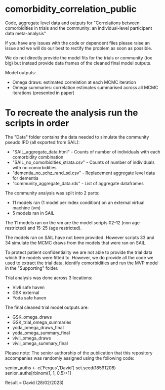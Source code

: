 # comorbidity_correlation_public
Code, aggregate level data and outputs for "Correlations between comorbidities in trials and the community: an individual-level participant data meta-analysis"

If you have any issues with the code or dependent files please raise an issue and 
we will do our best to rectify the problem as soon as possible. 

We do not directly provide the model fits for the trials or community (too big) but instead
provide data frames of the cleaned final model outputs. 

Model outputs:
- Omega draws: estimated correlation at each MCMC iteration
- Omega summaries: correlation estimates summarised across all MCMC iterations (presented in paper)

# To recreate the analysis run the scripts in order

The "Data" folder contains the data needed to simulate the community pseudo IPD (all exported from SAIL):

- "SAIL_aggregate_data.html"         - Counts of number of individuals with each comorbidity combination   
- "SAIL_no_comorbidities_strata.csv" - Counts of number of individuals with no comorbidities
- "dementia_no_schz_rand_sd.csv"     - Replacement aggregate level data for dementia
- "community_aggregate_data.rds"     - List of aggregate dataframes

The community analysis was split into 2 parts: 
- 11 models ran (1 model per index condition) on an external virtual machine (vm)
- 5 models ran in SAIL

The 11 models ran on the vm are the model scripts 02-12 (non age restricted) and 15-25 (age restricted). 

The models ran on SAIL have not been provided. However scripts 33 and 34 simulate the MCMC draws from the models that were ran on SAIL.

To protect patient confidentiality we are not able to provide the trial data
which the models were fitted to. However, we do provide all the code we used to 
extract the trial data, identify comorbidities and run the MVP model in the "Supporting"
folder. 

Trial analysis was done across 3 locations:
- Vivli safe haven 
- GSK external
- Yoda safe haven 

The final cleaned trial model outputs are: 

  - GSK_omega_draws
  - GSK_trial_omega_summaries
  - yoda_omega_draws_final
  - yoda_omega_summary_final
  - vivli_omega_draws
  - vivli_omega_summary_final

Please note: The senior authorship of the publication that this repository accompanies was randomly assigned using the following code:

senior_auths <- c('Fergus','David')
set.seed(18591208)
senior_auths[rbinom(1, 1, 0.5)+1]

Result = David (28/02/2023)
